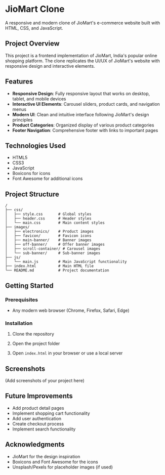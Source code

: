 # JioMart Clone

A responsive and modern clone of JioMart's e-commerce website built with HTML, CSS, and JavaScript.

## Project Overview

This project is a frontend implementation of JioMart, India's popular online shopping platform. The clone replicates the UI/UX of JioMart's website with responsive design and interactive elements.

## Features

- **Responsive Design**: Fully responsive layout that works on desktop, tablet, and mobile devices
- **Interactive UI Elements**: Carousel sliders, product cards, and navigation menus
- **Modern UI**: Clean and intuitive interface following JioMart's design principles
- **Product Categories**: Organized display of various product categories
- **Footer Navigation**: Comprehensive footer with links to important pages

## Technologies Used

- HTML5
- CSS3
- JavaScript
- Boxicons for icons
- Font Awesome for additional icons

## Project Structure

```
/
├── css/
│   ├── style.css       # Global styles
│   ├── header.css      # Header styles
│   └── main.css        # Main content styles
├── images/
│   ├── electronics/    # Product images
│   ├── favicon/        # Favicon icons
│   ├── main-banner/    # Banner images
│   ├── off-banner/     # Offer banner images
│   ├── scroll-container/ # Carousel images
│   └── sub-banner/     # Sub-banner images
├── js/
│   └── main.js         # Main JavaScript functionality
├── index.html          # Main HTML file
└── README.md           # Project documentation
```

## Getting Started

### Prerequisites

- Any modern web browser (Chrome, Firefox, Safari, Edge)

### Installation

1. Clone the repository

2. Open the project folder

3. Open `index.html` in your browser or use a local server

## Screenshots

(Add screenshots of your project here)

## Future Improvements

- Add product detail pages
- Implement shopping cart functionality
- Add user authentication
- Create checkout process
- Implement search functionality


## Acknowledgments

- JioMart for the design inspiration
- Boxicons and Font Awesome for the icons
- Unsplash/Pexels for placeholder images (if used) 